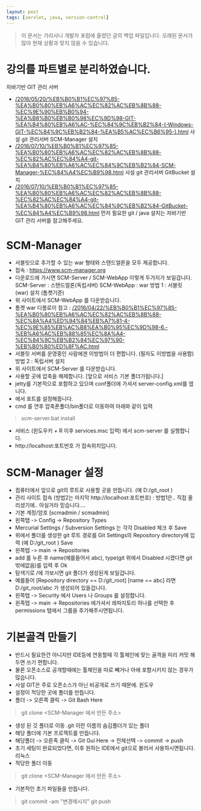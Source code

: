 ```yaml
---
layout: post
tags: [servlet, java, version-control]
---
```


> 이 문서는 가리사니 개발자 포럼에 올렸던 글의 백업 파일입니다.
오래된 문서가 많아 현재 상황과 맞지 않을 수 있습니다.


# 강의를 파트별로 분리하였습니다.
자바기반 GIT 관리 서버
- [/2016/05/20/%EB%B0%B1%EC%97%85-%EA%B0%80%EB%A6%AC%EC%82%AC%EB%8B%88-%EC%9E%90%EB%B0%94-%EA%B8%B0%EB%B0%98%EC%9D%98-GIT-%EA%B4%80%EB%A6%AC-%EC%84%9C%EB%B2%84-(-Windows-GIT-%EC%84%9C%EB%B2%84-%EA%B5%AC%EC%B6%95-).html](/2016/05/20/%EB%B0%B1%EC%97%85-%EA%B0%80%EB%A6%AC%EC%82%AC%EB%8B%88-%EC%9E%90%EB%B0%94-%EA%B8%B0%EB%B0%98%EC%9D%98-GIT-%EA%B4%80%EB%A6%AC-%EC%84%9C%EB%B2%84-(-Windows-GIT-%EC%84%9C%EB%B2%84-%EA%B5%AC%EC%B6%95-).html)
사설 git 관리서버 SCM-Manager 설치
- [/2016/07/10/%EB%B0%B1%EC%97%85-%EA%B0%80%EB%A6%AC%EC%82%AC%EB%8B%88-%EC%82%AC%EC%84%A4-git-%EA%B4%80%EB%A6%AC%EC%84%9C%EB%B2%84-SCM-Manager-%EC%84%A4%EC%B9%98.html](/2016/07/10/%EB%B0%B1%EC%97%85-%EA%B0%80%EB%A6%AC%EC%82%AC%EB%8B%88-%EC%82%AC%EC%84%A4-git-%EA%B4%80%EB%A6%AC%EC%84%9C%EB%B2%84-SCM-Manager-%EC%84%A4%EC%B9%98.html)
사설 git 관리서버 GitBucket 설치
- [/2016/07/10/%EB%B0%B1%EC%97%85-%EA%B0%80%EB%A6%AC%EC%82%AC%EB%8B%88-%EC%82%AC%EC%84%A4-git-%EA%B4%80%EB%A6%AC%EC%84%9C%EB%B2%84-GitBucket-%EC%84%A4%EC%B9%98.html](/2016/07/10/%EB%B0%B1%EC%97%85-%EA%B0%80%EB%A6%AC%EC%82%AC%EB%8B%88-%EC%82%AC%EC%84%A4-git-%EA%B4%80%EB%A6%AC%EC%84%9C%EB%B2%84-GitBucket-%EC%84%A4%EC%B9%98.html)
먼저 필요한 git / java 설치는 자바기반 GIT 관리 서버를 참고해주세요.


# SCM-Manager
- 서블릿으로 추가할 수 있는 war 형태와 스탠드얼론을 모두 제공합니다.
- 접속 : https://www.scm-manager.org
- 다운로드에 가시면 SCM-Server / SCM-WebApp 이렇게 두가지가 보일겁니다.
SCM-Server : 스탠드얼론(독립서버)
SCM-WebApp : war
방법 1 : 서블릿 (war) 설치 (톰켓기준)
- 위 사이트에서 SCM-WebApp 를 다운받습니다.
- 톰켓 war 디플로이 참고 : [/2016/04/22/%EB%B0%B1%EC%97%85-%EA%B0%80%EB%A6%AC%EC%82%AC%EB%8B%88-%EC%8A%A4%ED%94%84%EB%A7%81-4-%EC%9E%85%EB%AC%B8%EA%B0%95%EC%9D%98-6.-%EB%A6%AC%EB%88%85%EC%8A%A4-%EC%84%9C%EB%B2%84%EC%97%90-%EB%B0%B0%ED%8F%AC.html](/2016/04/22/%EB%B0%B1%EC%97%85-%EA%B0%80%EB%A6%AC%EC%82%AC%EB%8B%88-%EC%8A%A4%ED%94%84%EB%A7%81-4-%EC%9E%85%EB%AC%B8%EA%B0%95%EC%9D%98-6.-%EB%A6%AC%EB%88%85%EC%8A%A4-%EC%84%9C%EB%B2%84%EC%97%90-%EB%B0%B0%ED%8F%AC.html)
- 서블릿 서버를 운영중인 사람에겐 이방법이 더 편합니다. (필자도 이방법을 사용함)
방법 2 : 독립서버 설치
- 위 사이트에서 SCM-Server 를 다운받습니다.
- 사용할 곳에 압축을 해제합니다. [앞으로 서비스 기본 폴더가됩니다.]
- jetty를 기본적으로 포함하고 있으며 conf폴더에 가셔서 server-config.xml를 엽니다.
- <SystemProperty name="jetty.port" default="8080" /> 에서 포트를 설정해줍니다.
- cmd 를 연후 압축푼폴더/bin폴더로 이동하여 아래와 같이 입력
> scm-server.bat install
- 서비스 (윈도우키 + R 이후 services.msc 입력) 에서 scm-server 를 실행합니다.
- http://localhost:포트번호 가 접속위치입니다.


# SCM-Manager 설정
- 컴퓨터에서 앞으로 git의 루트로 사용할 곳을 만듭니다. (예 D:/git_root )
- 관리 사이트 접속 (방법2는 마지막 http://localhost:포트번호) : 방법1은.. 직접 올리셨기에.. 아실거라 믿습니다....
- 기본 계정/암호 [scmadmin / scmadmin]
- 왼쪽탭 -> Config -> Repository Types
- Mercurial Settings / Subversion Settings 는 각각 Disabled 체크 후 Save
- 위에서 폴더를 생성한 git 루트 경로를 Git Settings의 Repository directory에 입력 (예 D:/git_root ) Save
- 왼쪽탭 -> main -> Repositories
- add 를 누른 후 name(예를들어서 abc), type(git 위에서 Disabled 시켰다면 git밖에없음)를 입력 후 Ok
- 탐색기로 <Repository directory>/<name>에 가보시면 git 폴더가 생성된게 보일겁니다.
- 예를들어 [Repository directory == D:/git_root] [name == abc] 라면 D:/git_root/abc 가 생성되어 있을겁니다.
- 왼쪽탭 -> Security 에서 Users 나 Groups 를 설정합니다.
- 왼족탭 -> main -> Repositories 에가셔서 레파지토리 하나를 선택한 후 permissions 탭에서 그룹을 추가해주시면됩니다.


# 기본골격 만들기
- 반드시 필요한건 아니지만 IDE등에 연동할때 각 툴체인에 맞는 골격을 미리 커밋 해두면 쓰기 편합니다.
- 물론 오픈소스로 공개할때에는 툴체인을 따로 빼거나 아에 포함시키지 않는 경우가 많습니다.
- 사설 GIT은 주로 오픈소스가 아닌 비공개로 쓰기 때문에.
윈도우
- 설정이 적당한 곳에 폴더를 만듭니다.
- 폴더 -> 오른쪽 클릭 -> Git Bash Here
> git clone <SCM-Manager 에서 만든 주소>
- 생성 된 깃 폴더로 이동 .git 이란 이름의 숨김폴더가 있는 폴더
- 해당 폴더에 기본 프로젝트를 만듭니다.
- 해당폴더 -> 오른족 클릭 -> Git Gui Here -> 전체선택 -> commit -> push
- 초기 세팅이 완료되었다면, 이후 원하는 IDE에서 git으로 불러서 사용하시면됩니다.
리눅스
- 적당한 폴더 이동
> git clone <SCM-Manager 에서 만든 주소>
- 기본적인 초기 파일들을 만듭니다.
> git commit -am "변경메시지"
> git push